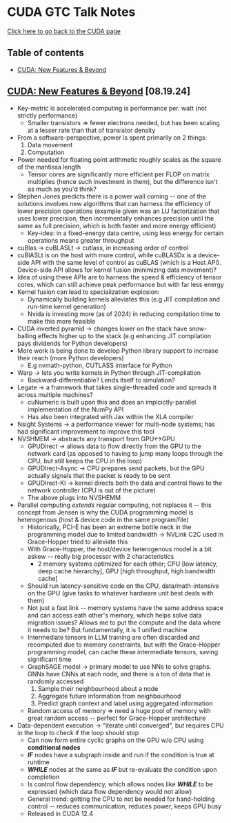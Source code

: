 # CUDA GTC Talk Notes

[Click here to go back to the CUDA page](CUDA.md)

## Table of contents
- [CUDA: New Features & Beyond](#cuda-new-features--beyond-081924)

## [CUDA: New Features & Beyond](https://www.nvidia.com/en-us/on-demand/session/gtc24-s62400/?playlistId=playList-180a791b-0239-4af2-824b-9e3e7d555a47) [08.19.24]
- Key-metric is accelerated computing is performance per. watt (not strictly performance)
  - Smaller transistors => fewer electrons needed, but has been scaling at a lesser rate than that of transistor density
- From a software-perspective, power is spent primarily on 2 things:
  1. Data movement
  2. Computation
- Power needed for floating point arithmetic roughly scales as the square of the mantissa length
  - Tensor cores are significantly more efficient per FLOP on matrix multiplies (hence such investment in them), but the difference isn't as much as you'd think?
- Stephen Jones predicts there is a power wall coming -- one of the solutions involves new algorithms that can harness the efficiency of lower precision operations (example given was an LU factorization that uses lower precision, then incrementally enhances precision until the same as full precision, which is both faster and more energy efficient)
  - Key-idea: in a fixed-energy data centre, using less energy for certain operations means greater throughput
- cuBlas -> cuBLASLt -> cutlass, in increasing order of control
- cuBlASLt is on the host with more control, while cuBLASDx is a device-side API with the same level of control as cuBLAS (which is a Host API). Device-side API allows for kernel fusion (minimizing data movement)?
- Idea of using these APIs are to harness the speed & efficiency of tensor cores, which can still achieve peak performance but with far less energy
- Kernel fusion can lead to specialization explosion:
  - Dynamically building kernels alleviates this (e.g JIT compilation and run-time kernel generation)
  - Nvida is investing more (as of 2024) in reducing compilation time to make this more feasible
- CUDA inverted pyramid -> changes lower on the stack have snow-balling effects higher up to the stack (e.g enhancing JIT compilation pays dividends for Python developers)
- More work is being done to develop Python library support to increase their reach (more Python developers) 
  - E.g nvmath-python, CUTLASS interface for Python
- Warp -> lets you write kernels in Python through JIT-compilation
  - Backward-differentiable? Lends itself to simulation?
- Legate -> a framework that takes single-threaded code and spreads it across multiple machines?
  - cuNumeric is built upon this and does an implcictly-parallel implementation of the NumPy API
  - Has also been integrated with Jax within the XLA compiler
- Nsight Systems -> a performance viewer for multi-node systems; has had significant improvement to improve this tool
- NVSHMEM -> abstracts any transport from GPU<->GPU
  -  GPUDirect -> allows data to flow directly from the GPU to the network card (as opposed to having to jump many loops through the CPU, but still keeps the CPU in the loop)
  - GPUDirect-Async -> CPU prepares send packets, but the GPU actually signals that the packet is ready to be sent
  - GPUDirect-KI -> kernel directs both the data and control flows to the network controller (CPU is out of the picture)
  - The above plugs into NVSHEMM
- Parallel computing *extends* regular computing, not replaces it -- this concept from Jensen is why the CUDA programming model is heterogenous (host & device code in the same program/file)
  - Historically, PCI-E has been an extreme bottle neck in the programming model due to limited bandwidth -> NVLink C2C used in Grace-Hopper tried to alleviate this
  - With Grace-Hopper, the host/device heterogenous model is a bit askew -- really big processor with 2 characteristics
    - 2 memory systems optimized for each other; CPU [low latency, deep cache hierarchy], GPU [high throughput, high bandwidth cache]
  - Should run latency-sensitive code on the CPU, data/math-intensive on the GPU (give tasks to whatever hardware unit best deals with them)
  - Not just a fast link -- memory systems have the same address space and can access eath other's memory, which helps solve data migration issues? Allows me to put the compute and the data where it needs to be? But fundamentally, it is 1 unified machine
  - Intermediate tensors in LLM training are often discarded and recomputed due to memory constraints, but with the Grace-Hopper programming model, can cache these intermediate tensors, saving significant time
  - GraphSAGE model -> primary model to use NNs to solve graphs. GNNs have CNNs at each node, and there is a ton of data that is randomly accessed
    1. Sample their neighbourhood about a node
    2. Aggregate future information from neighbourhood
    3. Predict graph context and label using aggregated information
  - Random access of memory => need a huge pool of memory with great random access -- perfect for Grace-Hopper architecture 
- Data-dependent execution -> "iterate until converged", but requires CPU in the loop to check if the loop should stop
  - Can now form entire cyclic graphs on the GPU w/o CPU using **conditional nodes**
  - ***IF*** nodes have a subgraph inside and run if the condition is true at runtime
  - ***WHILE*** nodes at the same as ***IF*** but re-evaluate the condition upon completion
  - Is control flow dependency, which allows nodes like ***WHILE*** to be expressed (which data flow dependency would not allow)
  - General trend: getting the CPU to not be needed for hand-holding control -- reduces communication, reduces power, keeps GPU busy
  - Released in CUDA 12.4